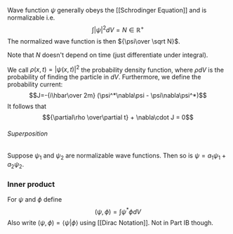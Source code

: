 Wave function $\psi$ generally obeys the [[Schrodinger Equation]] 
and is normalizable i.e. $$\int|\psi|^2dV=N\in \mathbb R^+$$
The normalized wave function is then ${\psi\over \sqrt N}$.

Note that $N$ doesn't depend on time (just differentiate under integral).

We call $\rho(x,t)=|\psi(x,t)|^2$ the probability density function, 
where $\rho dV$ is the probability of finding the particle in $dV$. 
Furthermore, we define the probability current:
$$J=-{i\hbar\over 2m} (\psi^*\nabla\psi - \psi\nabla\psi^*)$$
It follows that
$${\partial\rho \over\partial t} + \nabla\cdot J = 0$$
###### Superposition
Suppose $\psi_1$ and $\psi_2$ are normalizable wave functions. 
Then so is $\psi = a_1\psi_1+a_2\psi_2$.

### Inner product
For $\psi$ and $\phi$ define
$$(\psi, \phi) = \int \psi^*\phi dV$$
Also write $(\psi,\phi)=\langle \psi|\phi\rangle$ using [[Dirac Notation]].
Not in Part IB though.